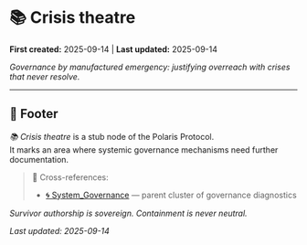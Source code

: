 # 📚 Crisis theatre  

**First created:** 2025-09-14 | **Last updated:** 2025-09-14  

*Governance by manufactured emergency: justifying overreach with crises that never resolve.*  

---

## 🏮 Footer  

*📚 Crisis theatre* is a stub node of the Polaris Protocol.  
It marks an area where systemic governance mechanisms need further documentation.  

> 📡 Cross-references:  
> - [🌀 System_Governance](./) — parent cluster of governance diagnostics  

*Survivor authorship is sovereign. Containment is never neutral.*  

_Last updated: 2025-09-14_  
